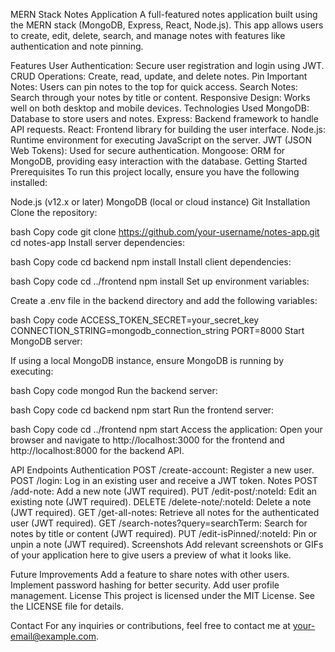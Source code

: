 MERN Stack Notes Application
A full-featured notes application built using the MERN stack (MongoDB, Express, React, Node.js). This app allows users to create, edit, delete, search, and manage notes with features like authentication and note pinning.

Features
User Authentication: Secure user registration and login using JWT.
CRUD Operations: Create, read, update, and delete notes.
Pin Important Notes: Users can pin notes to the top for quick access.
Search Notes: Search through your notes by title or content.
Responsive Design: Works well on both desktop and mobile devices.
Technologies Used
MongoDB: Database to store users and notes.
Express: Backend framework to handle API requests.
React: Frontend library for building the user interface.
Node.js: Runtime environment for executing JavaScript on the server.
JWT (JSON Web Tokens): Used for secure authentication.
Mongoose: ORM for MongoDB, providing easy interaction with the database.
Getting Started
Prerequisites
To run this project locally, ensure you have the following installed:

Node.js (v12.x or later)
MongoDB (local or cloud instance)
Git
Installation
Clone the repository:

bash
Copy code
git clone https://github.com/your-username/notes-app.git
cd notes-app
Install server dependencies:

bash
Copy code
cd backend
npm install
Install client dependencies:

bash
Copy code
cd ../frontend
npm install
Set up environment variables:

Create a .env file in the backend directory and add the following variables:

bash
Copy code
ACCESS_TOKEN_SECRET=your_secret_key
CONNECTION_STRING=mongodb_connection_string
PORT=8000
Start MongoDB server:

If using a local MongoDB instance, ensure MongoDB is running by executing:

bash
Copy code
mongod
Run the backend server:

bash
Copy code
cd backend
npm start
Run the frontend server:

bash
Copy code
cd ../frontend
npm start
Access the application: Open your browser and navigate to http://localhost:3000 for the frontend and http://localhost:8000 for the backend API.

API Endpoints
Authentication
POST /create-account: Register a new user.
POST /login: Log in an existing user and receive a JWT token.
Notes
POST /add-note: Add a new note (JWT required).
PUT /edit-post/:noteId: Edit an existing note (JWT required).
DELETE /delete-note/:noteId: Delete a note (JWT required).
GET /get-all-notes: Retrieve all notes for the authenticated user (JWT required).
GET /search-notes?query=searchTerm: Search for notes by title or content (JWT required).
PUT /edit-isPinned/:noteId: Pin or unpin a note (JWT required).
Screenshots
Add relevant screenshots or GIFs of your application here to give users a preview of what it looks like.

Future Improvements
Add a feature to share notes with other users.
Implement password hashing for better security.
Add user profile management.
License
This project is licensed under the MIT License. See the LICENSE file for details.

Contact
For any inquiries or contributions, feel free to contact me at your-email@example.com.

